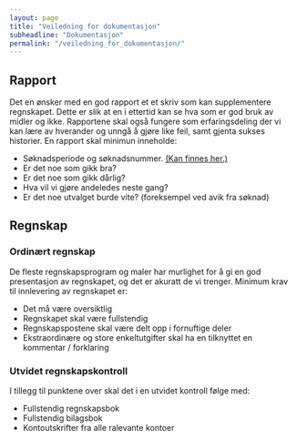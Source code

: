 ```yaml
---
layout: page
title: "Veiledning for dokumentasjon"
subheadline: "Dokumentasjon"
permalink: "/veiledning_for_dokumentasjon/"
---
```


## Rapport
Det en ønsker med en god rapport et et skriv som kan supplementere regnskapet. Dette er slik at en i ettertid kan se hva som er god bruk av midler og ikke.
Rapportene skal også fungere som erfaringsdeling der vi kan lære av hverander og unngå å gjøre like feil, samt gjenta sukses historier.
En rapport skal minimun inneholde:
* Søknadsperiode og søknadsnummer. [(Kan finnes her.)](/status/)
* Er det noe som gikk bra?
* Er det noe som gikk dårlig?
* Hva vil vi gjøre andeledes neste gang?
* Er det noe utvalget burde vite? (foreksempel ved avik fra søknad)

## Regnskap
### Ordinært regnskap
De fleste regnskapsprogram og maler har murlighet for å gi en god presentasjon av regnskapet, og det er akuratt de vi trenger.
Minimum krav til innlevering av regnskapet er:
* Det må være oversiktlig
* Regnskapet skal være fullstendig
* Regnskapspostene skal være delt opp i fornuftige deler
* Ekstraordinære og store enkeltutgifter skal ha en tilknyttet en kommentar / forklaring

### Utvidet regnskapskontroll
I tillegg til punktene over skal det i en utvidet kontroll følge med:
* Fullstendig regnskapsbok
* Fullstendig bilagsbok
* Kontoutskrifter fra alle ralevante kontoer
